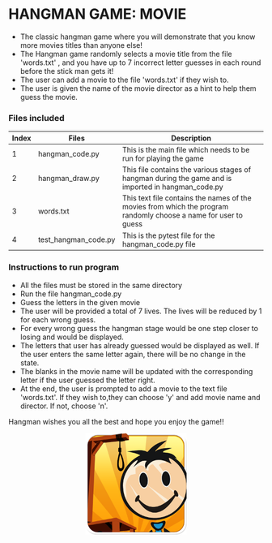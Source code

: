 # HANGMAN GAME: MOVIE

* The classic hangman game where you will demonstrate that you know more movies titles than anyone else!
* The Hangman game randomly selects a movie title from the file 'words.txt' , and you have up to 7 incorrect letter guesses in each round before the stick man gets it!
* The user can add a movie to the file 'words.txt' if they wish to.
* The user is given the name of the movie director as a hint to help them guess the movie.

### Files included

| Index | Files | Description|
|-------|-------|------------|
| 1 | hangman_code.py | This is the main file which needs to be run for playing the game |
| 2 | hangman_draw.py | This file contains the various stages of hangman during the game and is imported in hangman_code.py |
| 3 | words.txt | This text file contains the names of the movies from which the program randomly choose a name for user to guess |
| 4 | test_hangman_code.py | This is the pytest file for the hangman_code.py file |

### Instructions to run program

* All the files must be stored in the same directory
* Run the file hangman_code.py
* Guess the letters in the given movie
* The user will be provided a total of 7 lives. The lives will be reduced by 1 for each wrong guess.
* For every wrong guess the hangman stage would be one step closer to losing and would be displayed.
* The letters that user has already guessed would be displayed as well. If the user enters the same letter again, there will be no change in the state.
* The blanks in the movie name will be updated with the corresponding letter if the user guessed the letter right.
* At the end, the user is prompted to add a movie to the text file 'words.txt'. If they wish to,they can choose 'y' and add movie name and director. If not, choose 'n'.

Hangman wishes you all the best and hope you enjoy the game!!

<p align="center">
  <img width="200" height="200" src="https://github.com/Rohinik7/263994_MiniProject/blob/main/logo.png?raw=true">
</p>




